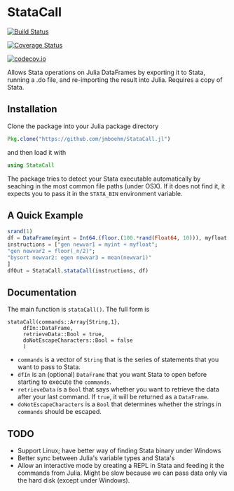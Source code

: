 # StataCall

[![Build Status](https://travis-ci.org/jmboehm/StataCall.jl.svg?branch=master)](https://travis-ci.org/jmboehm/StataCall.jl)

[![Coverage Status](https://coveralls.io/repos/jmboehm/StataCall.jl/badge.svg?branch=master&service=github)](https://coveralls.io/github/jmboehm/StataCall.jl?branch=master)

[![codecov.io](http://codecov.io/github/jmboehm/StataCall.jl/coverage.svg?branch=master)](http://codecov.io/github/jmboehm/StataCall.jl?branch=master)

Allows Stata operations on Julia DataFrames by exporting it to Stata, running a .do file, and re-importing the result into Julia. Requires a copy of Stata.

## Installation

Clone the package into your Julia package directory
```julia
Pkg.clone("https://github.com/jmboehm/StataCall.jl")
```
and then load it with
```julia
using StataCall
```

The package tries to detect your Stata executable automatically by seaching in the most common file paths (under OSX). If it does not find it, it expects you to pass it in the `STATA_BIN` environment variable.

## A Quick Example

```julia
srand(1)
df = DataFrame(myint = Int64.(floor.(100.*rand(Float64, 10))), myfloat = rand(Float64, 10))
instructions = ["gen newvar1 = myint + myfloat";
"gen newvar2 = floor(_n/2)";
"bysort newvar2: egen newvar3 = mean(newvar1)"
]
dfOut = StataCall.stataCall(instructions, df)
```

## Documentation

The main function is `stataCall()`. The full form is

```
stataCall(commands::Array{String,1},
     dfIn::DataFrame, 
     retrieveData::Bool = true, 
     doNotEscapeCharacters::Bool = false
     )
```

* `commands` is a vector of `String` that is the series of statements that you want to pass to Stata.
* `dfIn` is an (optional) `DataFrame` that you want Stata to open before starting to execute the `commands`.
* `retrieveData` is a `Bool` that says whether you want to retrieve the data after your last command. If `true`, it will be returned as a `DataFrame`.
* `doNotEscapeCharacters` is a `Bool` that determines whether the strings in `commands` should be escaped.

## TODO

* Support Linux; have better way of finding Stata binary under Windows
* Better sync between Julia's variable types and Stata's
* Allow an interactive mode by creating a REPL in Stata and feeding it the commands from Julia. Might be slow because we can pass data only via the hard disk (except under Windows).